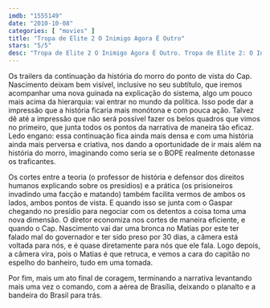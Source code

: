 ```yaml
---
imdb: "1555149"
date: "2010-10-08"
categories: [ "movies" ]
title: "Tropa de Elite 2 O Inimigo Agora É Outro"
stars: "5/5"
desc: "Tropa de Elite 2 O Inimigo Agora É Outro. Tropa de Elite 2: O Inimigo Agora é Outro (Brazil, 2010). Dirigido por José Padilha. Escrito por Bráulio Mantovani, Bráulio Mantovani, José Padilha, José Padilha, Rodrigo Pimentel. Com Wagner Moura, Irandhir Santos, André Ramiro, Milhem Cortaz, Maria Ribeiro, Seu Jorge, Sandro Rocha, Tainá Müller, André Mattos."
---
```

Os trailers da continuação da história do morro do ponto de vista do Cap. Nascimento deixam bem visível, inclusive no seu subtítulo, que iremos acompanhar uma nova guinada na explicação do sistema, algo um pouco mais acima da hierarquia: vai entrar no mundo da política. Isso pode dar a impressão que a história ficaria mais monótona e com pouca ação. Talvez dê até a impressão que não será possível fazer os belos quadros que vimos no primeiro, que junta todos os pontos da narrativa de maneira tão eficaz. Ledo engano: essa continuação fica ainda mais densa e com uma história ainda mais perversa e criativa, nos dando a oportunidade de ir mais além na história do morro, imaginando como seria se o BOPE realmente detonasse os traficantes.

Os cortes entre a teoria (o professor de história e defensor dos direitos humanos explicando sobre os presídios) e a prática (os prisioneiros invadindo uma facção e matando) também facilita vermos de ambos os lados, ambos pontos de vista. E quando isso se junta com o Gaspar chegando no presídio para negociar com os detentos a coisa toma uma nova dimensão. O diretor economiza nos cortes de maneira eficiente, e quando o Cap. Nascimento vai dar uma bronca no Matias por este ter falado mal do governador e ter sido preso por 30 dias, a câmera está voltada para nós, e é quase diretamente para nós que ele fala. Logo depois, a câmera vira, pois o Matias é que retruca, e vemos a cara do capitão no espelho do banheiro, tudo em uma tomada.

Por fim, mais um ato final de coragem, terminando a narrativa levantando mais uma vez o comando, com a aérea de Brasília, deixando o planalto e a bandeira do Brasil para trás.

